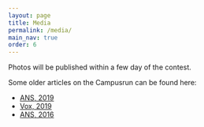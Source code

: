 ```yaml
---
layout: page
title: Media
permalink: /media/
main_nav: true
order: 6
---
```


Photos will be published within a few day of the contest.

Some older articles on the Campusrun can be found here:

* [ANS, 2019](https://ans-online.nl/cultuur/in-beeld/in-beeld-campusrun-2019/)
* [Vox, 2019](https://www.voxweb.nl/nieuws/campusrun-over-nieuw-aangelegde-bospaden)
* [ANS, 2016](https://ans-online.nl/cultuur/in-beeld/in-beeld-campusrun-2016/)
